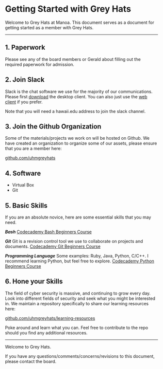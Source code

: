 # Getting Started with Grey Hats

Welcome to Grey Hats at Manoa.
This document serves as a document for getting started as a member with Grey Hats.

---

## 1. Paperwork
Please see any of the board members or Gerald about filling out the required paperwork for admission.

## 2. Join Slack
Slack is the chat software we use for the majority of our communications.
Please first [download](https://slack.com/downloads) the desktop client.
You can also just use the [web client](https://slack.com/) if you prefer.

Note that you will need a hawaii.edu address to join the slack channel.

## 3. Join the Github Organization
Some of the materials/projects we work on will be hosted on Github.
We have created an organization to organize some of our assets, please ensure that you are a member here:

[github.com/uhmgreyhats](https://github.com/uhmgreyhats)

## 4. Software
- Virtual Box
- Git

## 5. Basic Skills
If you are an absolute novice, here are some essential skills that you may need.

***Bash***
[Codecademy Bash Beginners Course](https://www.codecademy.com/learn/learn-the-command-line)

***Git***
Git is a revision control tool we use to collaborate on projects and documents.
[Codecademy Git Beginners Course](https://www.codecademy.com/learn/learn-git)

***Programming Language***
Some examples: Ruby, Java, Python, C/C++.
I recommend learning Python, but feel free to explore.
[Codecademy Python Beginners Course](https://www.codecademy.com/learn/python)

## 6. Hone your Skills
The field of cyber security is massive, and continuing to grow every day.
Look into different fields of security and seek what you might be interested in.
We maintain a repository specifically to share our learning resources here:

[github.com/uhmgreyhats/learning-resources](https://github.com/uhmgreyhats/learning-resources)

Poke around and learn what you can.
Feel free to contribute to the repo should you find any additional resources.

---

Welcome to Grey Hats.

If you have any questions/comments/concerns/revisions to this document, please contact the board.
